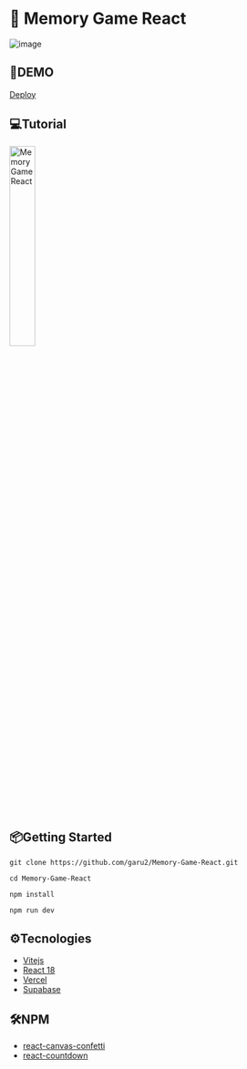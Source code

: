 # 🧠 Memory Game React
![image](https://res.cloudinary.com/dqd5x0s7w/image/upload/v1677681149/github/memoryGameImage-min_lph2e7.png)

## 🚀DEMO
 [Deploy ](https://memory-game-sigma-plum.vercel.app/)

## 💻Tutorial
<a href='https://youtu.be/zOXD9amKrDg' target='_blank'>
    <img width='30%' src='https://img.youtube.com/vi/zOXD9amKrDg/mqdefault.jpg' alt='Memory Game React' />
</a>

## 📦Getting Started
```
git clone https://github.com/garu2/Memory-Game-React.git
```
```
cd Memory-Game-React
```
```
npm install
```
```
npm run dev
```
## ⚙Tecnologies
* [Vitejs](https://vitejs.dev/)
* [React 18](https://reactjs.org/)
* [Vercel](https://vercel.com/)
* [Supabase](https://supabase.com/)
## 🛠NPM
* [react-canvas-confetti](https://www.npmjs.com/package/react-canvas-confetti)
* [react-countdown](https://www.npmjs.com/package/react-countdown)

